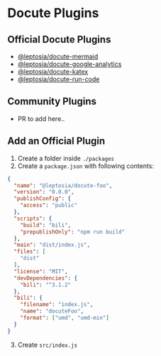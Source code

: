 # Docute Plugins

## Official Docute Plugins

- [@leptosia/docute-mermaid](./packages/mermaid)
- [@leptosia/docute-google-analytics](./packages/google-analytics)
- [@leptosia/docute-katex](./packages/katex)
- [@leptosia/docute-run-code](./packages/run-code)

## Community Plugins

- PR to add here..

## Add an Official Plugin

1. Create a folder inside `./packages`
2. Create a `package.json` with following contents:

```json
{
  "name": "@leptosia/docute-foo",
  "version": "0.0.0",
  "publishConfig": {
    "access": "public"
  },
  "scripts": {
    "build": "bili",
    "prepublishOnly": "npm run build"
  },
  "main": "dist/index.js",
  "files": [
    "dist"
  ],
  "license": "MIT",
  "devDependencies": {
    "bili": "^3.1.2"
  },
  "bili": {
    "filename": "index.js",
    "name": "docuteFoo",
    "format": ["umd", "umd-min"]
  }
}
```
3. Create `src/index.js`